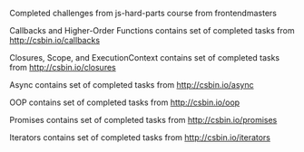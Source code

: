 Completed challenges from js-hard-parts course from frontendmasters

Callbacks and Higher-Order Functions contains set of completed tasks from http://csbin.io/callbacks

Closures, Scope, and ExecutionContext contains set of completed tasks from http://csbin.io/closures

Async contains set of completed tasks from http://csbin.io/async

OOP contains set of completed tasks from http://csbin.io/oop

Promises contains set of completed tasks from http://csbin.io/promises

Iterators contains set of completed tasks from http://csbin.io/iterators
